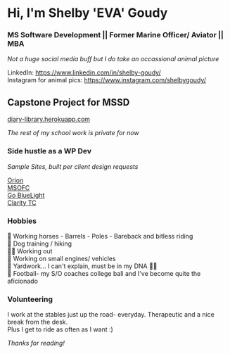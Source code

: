 # Hi, I'm Shelby 'EVA' Goudy #
### MS Software Development || Former Marine Officer/ Aviator || MBA  ###

*Not a huge social media buff but I do take an occassional animal picture*
  
LinkedIn: https://www.linkedin.com/in/shelby-goudy/  
Instagram for animal pics: https://www.instagram.com/shelbygoudy/


## Capstone Project for MSSD ##  
<a href="diary-library.herokuapp.com" target="_blank">diary-library.herokuapp.com</a>

*The rest of my school work is private for now*  

### Side hustle as a WP Dev ###
*Sample Sites, built per client design requests*  
  
<a href="orioneci.com" target="_blank">Orion</a>  
<a href="msofc.org" target="_blank">MSOFC</a>  
<a href="gobluelight.com" target="_blank">Go BlueLight</a>  
<a href="claritytc.com" target="_blank">Clarity TC</a>

### Hobbies ###
🐴 Working horses - Barrels - Poles - Bareback and bitless riding  
🐶 Dog training / hiking  
🏋️‍♀️ Working out   
🚚 Working on small engines/ vehicles  
🚜 Yardwork... I can't explain, must be in my DNA 🤷‍♀️  
🏈 Football- my S/O coaches college ball and I've become quite the aficionado  

### Volunteering ###
I work at the stables just up the road- everyday. Therapeutic and a nice break from the desk.  
Plus I get to ride as often as I want :) 

*Thanks for reading!*
<!---
sgoudy/sgoudy is a ✨ special ✨ repository because its `README.md` (this file) appears on your GitHub profile.
You can click the Preview link to take a look at your changes.
--->
